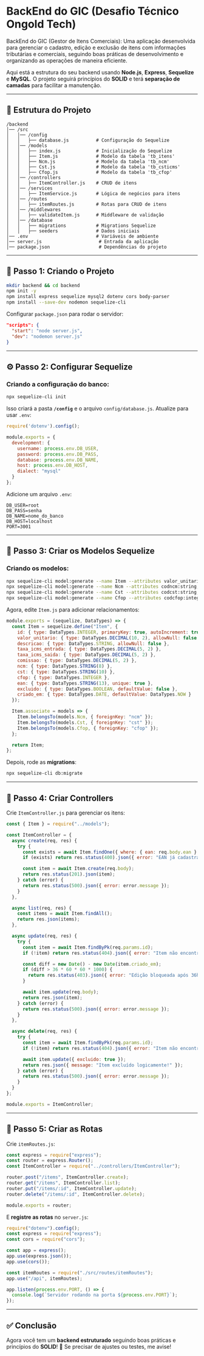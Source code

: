 # BackEnd do GIC (Desafio Técnico Ongold Tech)
BackEnd do GIC (Gestor de Itens Comerciais): Uma aplicação desenvolvida para gerenciar o cadastro, edição e exclusão de itens com informações tributárias e comerciais, seguindo boas práticas de desenvolvimento e organizando as operações de maneira eficiente.

Aqui está a estrutura do seu backend usando **Node.js**, **Express**, **Sequelize** e **MySQL**. O projeto seguirá princípios do **SOLID** e terá **separação de camadas** para facilitar a manutenção.

---

## 📁 **Estrutura do Projeto**
```
/backend
│── /src
│   │── /config
│   │   ├── database.js          # Configuração do Sequelize
│   │── /models
│   │   ├── index.js             # Inicialização do Sequelize
│   │   ├── Item.js              # Modelo da tabela 'tb_itens'
│   │   ├── Ncm.js               # Modelo da tabela 'tb_ncm'
│   │   ├── Cst.js               # Modelo da tabela 'tb_csticms'
│   │   ├── Cfop.js              # Modelo da tabela 'tb_cfop'
│   │── /controllers
│   │   ├── ItemController.js    # CRUD de itens
│   │── /services
│   │   ├── ItemService.js       # Lógica de negócios para itens
│   │── /routes
│   │   ├── itemRoutes.js        # Rotas para CRUD de itens
│   │── /middlewares
│   │   ├── validateItem.js      # Middleware de validação
│   │── /database
│   │   ├── migrations           # Migrations Sequelize
│   │   ├── seeders              # Dados iniciais
│── .env                         # Variáveis de ambiente
│── server.js                     # Entrada da aplicação
│── package.json                  # Dependências do projeto
```

---

## 🚀 **Passo 1: Criando o Projeto**
```bash
mkdir backend && cd backend
npm init -y
npm install express sequelize mysql2 dotenv cors body-parser
npm install --save-dev nodemon sequelize-cli
```

Configurar `package.json` para rodar o servidor:
```json
"scripts": {
  "start": "node server.js",
  "dev": "nodemon server.js"
}
```

---

## ⚙ **Passo 2: Configurar Sequelize**
### Criando a configuração do banco:
```bash
npx sequelize-cli init
```

Isso criará a pasta **`/config`** e o arquivo `config/database.js`. Atualize para usar `.env`:
```javascript
require('dotenv').config();

module.exports = {
  development: {
    username: process.env.DB_USER,
    password: process.env.DB_PASS,
    database: process.env.DB_NAME,
    host: process.env.DB_HOST,
    dialect: "mysql"
  }
};
```
Adicione um arquivo `.env`:
```
DB_USER=root
DB_PASS=senha
DB_NAME=nome_do_banco
DB_HOST=localhost
PORT=3001
```

---

## 📌 **Passo 3: Criar os Modelos Sequelize**
### Criando os modelos:
```bash
npx sequelize-cli model:generate --name Item --attributes valor_unitario:decimal,descricao:string,taxa_icms_entrada:decimal,taxa_icms_saida:decimal,comissao:decimal,ncm:string,cst:string,cfop:integer,ean:string,excluido:boolean,criado_em:date
npx sequelize-cli model:generate --name Ncm --attributes codncm:string,nomencm:text,aliquota:integer
npx sequelize-cli model:generate --name Cst --attributes codcst:string,descricao:string
npx sequelize-cli model:generate --name Cfop --attributes codcfop:integer,descricaocfop:string
```
Agora, edite `Item.js` para adicionar relacionamentos:
```javascript
module.exports = (sequelize, DataTypes) => {
  const Item = sequelize.define("Item", {
    id: { type: DataTypes.INTEGER, primaryKey: true, autoIncrement: true },
    valor_unitario: { type: DataTypes.DECIMAL(10, 2), allowNull: false },
    descricao: { type: DataTypes.STRING, allowNull: false },
    taxa_icms_entrada: { type: DataTypes.DECIMAL(5, 2) },
    taxa_icms_saida: { type: DataTypes.DECIMAL(5, 2) },
    comissao: { type: DataTypes.DECIMAL(5, 2) },
    ncm: { type: DataTypes.STRING(8) },
    cst: { type: DataTypes.STRING(10) },
    cfop: { type: DataTypes.INTEGER },
    ean: { type: DataTypes.STRING(13), unique: true },
    excluido: { type: DataTypes.BOOLEAN, defaultValue: false },
    criado_em: { type: DataTypes.DATE, defaultValue: DataTypes.NOW }
  });

  Item.associate = models => {
    Item.belongsTo(models.Ncm, { foreignKey: "ncm" });
    Item.belongsTo(models.Cst, { foreignKey: "cst" });
    Item.belongsTo(models.Cfop, { foreignKey: "cfop" });
  };

  return Item;
};
```

Depois, rode as **migrations**:
```bash
npx sequelize-cli db:migrate
```

---

## 📌 **Passo 4: Criar Controllers**
Crie `ItemController.js` para gerenciar os itens:
```javascript
const { Item } = require("../models");

const ItemController = {
  async create(req, res) {
    try {
      const exists = await Item.findOne({ where: { ean: req.body.ean } });
      if (exists) return res.status(400).json({ error: "EAN já cadastrado!" });

      const item = await Item.create(req.body);
      return res.status(201).json(item);
    } catch (error) {
      return res.status(500).json({ error: error.message });
    }
  },

  async list(req, res) {
    const items = await Item.findAll();
    return res.json(items);
  },

  async update(req, res) {
    try {
      const item = await Item.findByPk(req.params.id);
      if (!item) return res.status(404).json({ error: "Item não encontrado!" });

      const diff = new Date() - new Date(item.criado_em);
      if (diff > 36 * 60 * 60 * 1000) {
        return res.status(403).json({ error: "Edição bloqueada após 36h!" });
      }

      await item.update(req.body);
      return res.json(item);
    } catch (error) {
      return res.status(500).json({ error: error.message });
    }
  },

  async delete(req, res) {
    try {
      const item = await Item.findByPk(req.params.id);
      if (!item) return res.status(404).json({ error: "Item não encontrado!" });

      await item.update({ excluido: true });
      return res.json({ message: "Item excluído logicamente!" });
    } catch (error) {
      return res.status(500).json({ error: error.message });
    }
  }
};

module.exports = ItemController;
```

---

## 📌 **Passo 5: Criar as Rotas**
Crie `itemRoutes.js`:
```javascript
const express = require("express");
const router = express.Router();
const ItemController = require("../controllers/ItemController");

router.post("/items", ItemController.create);
router.get("/items", ItemController.list);
router.put("/items/:id", ItemController.update);
router.delete("/items/:id", ItemController.delete);

module.exports = router;
```

E **registre as rotas** no `server.js`:
```javascript
require("dotenv").config();
const express = require("express");
const cors = require("cors");

const app = express();
app.use(express.json());
app.use(cors());

const itemRoutes = require("./src/routes/itemRoutes");
app.use("/api", itemRoutes);

app.listen(process.env.PORT, () => {
  console.log(`Servidor rodando na porta ${process.env.PORT}`);
});
```

---

## ✅ **Conclusão**
Agora você tem um **backend estruturado** seguindo boas práticas e princípios do **SOLID**! 🚀 Se precisar de ajustes ou testes, me avise!